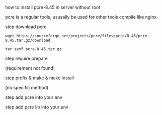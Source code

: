how to install pcre-8.45 in server without root

pcre is a regular tools, ususally be used for other tools compile like nginx

step download pcre

`wget https://sourceforge.net/projects/pcre/files/pcre/8.45/pcre-8.45.tar.gz/download`

`tar zxvf pcre-8.45.tar.gz`

step require prepare

(requirement not found)

step prefix & make & make install

(no specific method)

step add pcre into your env 

step add pcre lib into your env

